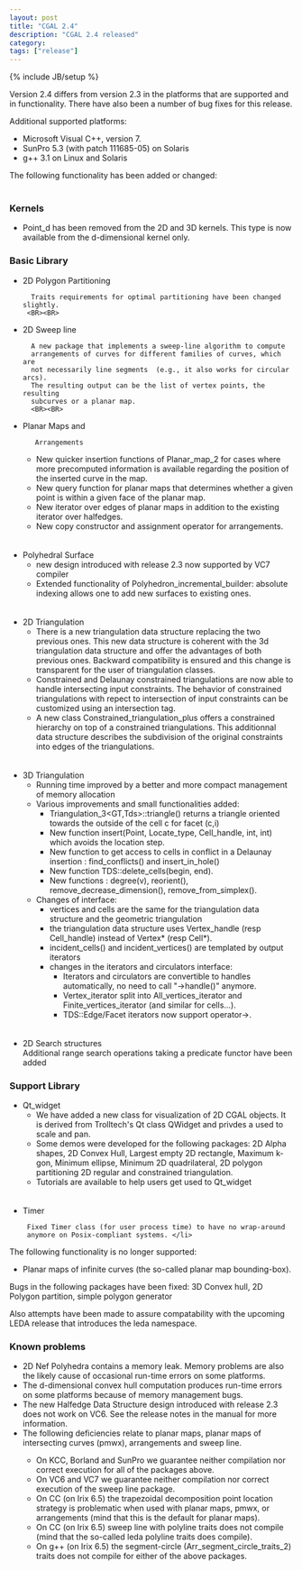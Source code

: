 ```yaml
---
layout: post
title: "CGAL 2.4"
description: "CGAL 2.4 released"
category:
tags: ["release"]
---
```

{% include JB/setup %}
<p>Version 2.4 differs from version 2.3 in the platforms that are supported and
in functionality.  There have also been a number of bug fixes for this release.</p>

<p>
Additional supported platforms:
<UL>
   <LI> Microsoft Visual C++, version 7. </li>
   <LI> SunPro 5.3 (with patch 111685-05) on Solaris </li>
   <LI> g++ 3.1 on Linux and Solaris </li>
</UL>

<p>
The following functionality has been added or changed:<BR><BR>

<H3>Kernels</H3>

<UL>
   <LI> Point_d has been removed from the 2D and 3D kernels.  This type is
        now available from the d-dimensional kernel only. </li>
</UL>

<H3>Basic Library</H3>

<UL>

  <LI> 2D Polygon Partitioning<BR>

      Traits requirements for optimal partitioning have been changed slightly.
     <BR><BR>
 </li>
 
  <LI> 2D Sweep line<BR>

      A new package that implements a sweep-line algorithm to compute
      arrangements of curves for different families of curves, which are
      not necessarily line segments  (e.g., it also works for circular arcs).
      The resulting output can be the list of vertex points, the resulting
      subcurves or a planar map.
      <BR><BR>
 </li>
 
  <LI>
       Planar Maps and

       Arrangements

  <UL>
  <LI> New quicker insertion functions of Planar_map_2 for cases where more
      precomputed information is available regarding the position of
      the inserted curve in the map. </li>

  <LI> New query function for planar maps that determines whether a given
      point is within a given face of the planar map. </li>

  <LI> New iterator over edges of planar maps in addition to the existing
      iterator over halfedges. </li>

  <LI>  New copy constructor and assignment operator for arrangements. </li>
  </UL>
 </li>
  <BR><BR>


  <LI>
       Polyhedral Surface
  <UL>
  <LI>  new design introduced with release 2.3 now supported by VC7 compiler </li>

  <LI>  Extended functionality of Polyhedron_incremental_builder:
        absolute indexing allows one to add new surfaces to existing ones. </li>
  </UL>
 </li>
  <BR><BR>


  <LI> 2D Triangulation
  <UL>
  <LI> There is a new triangulation data structure replacing the two
       previous ones. This new data structure is coherent with the 3d
       triangulation data structure and offer the advantages of both
       previous ones. Backward compatibility is ensured and this change
       is transparent for the user of triangulation classes. </li>
  <LI> Constrained and Delaunay constrained triangulations are now able
       to handle intersecting input constraints.
       The behavior of constrained triangulations with repect to
       intersection of input constraints can be customized using
       an intersection tag. </li>
  <LI> A new class Constrained_triangulation_plus offers a constrained
       hierarchy on top of a constrained triangulations. This additionnal
       data structure describes the subdivision of the original constraints
       into edges of the triangulations. </li>
  </UL> </li>
  <BR><BR>


  <LI> 3D Triangulation
   <UL>
   <LI> Running time improved by a better and more compact management of
        memory allocation </li>

   <LI> Various improvements and small functionalities added:
     <UL>
     <LI> Triangulation_3&lt;GT,Tds&gt;::triangle() returns a triangle oriented
          towards the outside of the cell c for facet (c,i) </li>
     <LI> New function insert(Point, Locate_type, Cell_handle, int, int)
          which avoids the location step. </li>
     <LI> New function to get access to cells in conflict in a Delaunay
          insertion : find_conflicts() and insert_in_hole() </li>
     <LI> New function TDS::delete_cells(begin, end). </li>
     <LI> New functions : degree(v), reorient(), remove_decrease_dimension(),
          remove_from_simplex(). </li>
     </UL>
 </li>
   <LI> Changes of interface:
     <UL>
     <LI> vertices and cells are the same for the triangulation data
          structure and the geometric triangulation </li>
     <LI> the triangulation data structure uses Vertex_handle (resp
          Cell_handle) instead of Vertex* (resp Cell*). </li>
     <LI> incident_cells() and incident_vertices() are templated by output
          iterators </li>
     <LI> changes in the iterators and circulators interface:
        <UL>
        <LI> Iterators and circulators are convertible to handles
             automatically, no need to call "->handle()" anymore. </li>
        <LI> Vertex_iterator split into All_vertices_iterator and
             Finite_vertices_iterator (and similar for cells...). </li>
        <LI> TDS::Edge/Facet iterators now support operator->. </li>
        </UL> </li>
     </UL>
  </UL> </li>
  </li>
  <BR><BR>
  <LI> 2D Search structures<BR>
      Additional range search operations taking a predicate functor have been
      added </li>
  </UL>

<H3>Support Library</H3>
<UL>
<LI>   Qt_widget
  <UL>
  <LI> We have added a new class for visualization of 2D CGAL objects.
       It is derived from Trolltech's Qt class QWidget and privdes a
       used to scale and pan. </li>
  <LI> Some demos were developed for the following packages: 2D Alpha shapes,
       2D Convex Hull, Largest empty 2D rectangle, Maximum k-gon,
       Minimum ellipse,  Minimum 2D quadrilateral, 2D polygon partitioning
       2D regular and constrained triangulation. </li>
  <LI> Tutorials are available to help users get used to Qt_widget </li>
  </UL> </li>
  <BR><BR>

<LI> Timer<BR>

     Fixed Timer class (for user process time) to have no wrap-around
     anymore on Posix-compliant systems. </li>
</UL>

<p>
The following functionality is no longer supported:
<UL>
<LI> Planar maps of infinite curves (the so-called planar map bounding-box). </li>
</UL>

<p>
Bugs in the following packages have been fixed:
   3D Convex hull, 2D Polygon partition, simple polygon generator

<p>
Also attempts have been made to assure compatability with the upcoming LEDA
release that introduces the leda namespace.

<p>
<H3>Known problems</H3>
<UL>
<LI> 2D Nef Polyhedra contains a memory leak.  Memory problems are also
     the likely cause of occasional run-time errors on some platforms. </li>
<LI> The d-dimensional convex hull computation produces run-time errors on
     some platforms because of memory management bugs. </li>
<LI> The new Halfedge Data Structure design introduced with release 2.3
     does not work on VC6.  See the release notes in the manual for more
     information. </li>
<LI> The following deficiencies relate to planar maps, planar maps of
     intersecting curves (pmwx), arrangements and sweep line. </li>
   <UL>
    <LI> On KCC, Borland and SunPro we guarantee neither compilation nor
         correct execution for all of the packages above. </li>
    <LI> On VC6 and VC7 we guarantee neither compilation nor correct
         execution of the sweep line package. </li>
    <LI> On CC (on Irix 6.5) the trapezoidal decomposition point location
         strategy is problematic when used with planar maps, pmwx, or
         arrangements (mind that this is the default for planar maps). </li>
    <LI> On CC (on Irix 6.5) sweep line with polyline traits does not compile
         (mind that the so-called leda polyline traits does compile). </li>
    <LI> On g++ (on Irix 6.5) the segment-circle (Arr_segment_circle_traits_2)
         traits does not compile for either of the above packages. </li>
   </UL>
</UL>
